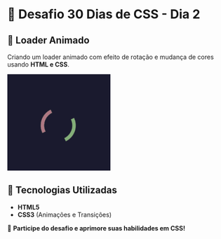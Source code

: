 # 📌 Desafio 30 Dias de CSS - Dia 2

## 🎯 Loader Animado

Criando um loader animado com efeito de rotação e mudança de cores usando **HTML e CSS**.

![Loader Animado](../img/Dia2.gif)

## 🎨 Tecnologias Utilizadas

- **HTML5**
- **CSS3** (Animações e Transições)

🚀 **Participe do desafio e aprimore suas habilidades em CSS!**

